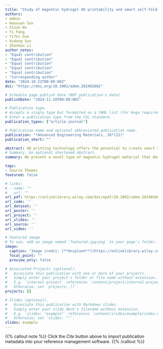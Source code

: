 ```yaml
---
title: "Study of magnetic hydrogel 4D printability and smart self‐folding structure"
authors:
- admin
- Haoxuan Sun
- Xinze Wu
- Yi Fang
- Yifei Guo
- Xudong Sun
- Zhenkun Li
author_notes:
- "Equal contribution"
- "Equal contribution"
- "Equal contribution"
- "Equal contribution"
- "Equal contribution"
- "Corresponding author"
date: "2024-10-22T00:00:00Z"
doi: "https://doi.org/10.1002/adem.202401602"

# Schedule page publish date (NOT publication's date).
publishDate: "2024-11-20T00:00:00Z"

# Publication type.
# Accepts a single type but formatted as a YAML list (for Hugo requirements).
# Enter a publication type from the CSL standard.
publication_types: ["article-journal"]

# Publication name and optional abbreviated publication name.
publication: "*Advanced Engineering Materials, 26*(22)"
publication_short: ""

abstract: 4D printing technology offers the potential to create smart structures that respond to external stimuli. This study focuses on a novel magnetic hydrogel with promising applications in 4D printing, particularly for medical devices such as guidewire robots, drug delivery systems, and vascular stents. Magnetic-responsive hydrogels suitable for 4D printing are scarce, and their complex rheological properties pose challenges for printing. The study investigates these properties and optimizes them through adjustments in ink composition and the application of an external magnetic field, improving printability. Using the direct writing (DLP) method, which allows magnetic programming of individual strands, the study achieves greater flexibility compared to the traditional SLA method. Optimized printing parameters and material ratios produced high-quality single strands, grids, and sheet-like structures, demonstrating responsiveness to varying magnetic fields. Results confirm that DLP can be effectively applied to hydrogel 4D printing, achieving flexible structures with tunable mechanical properties. Additionally, magnetic-responsive, self-folding hydrogel structures were created, with a response speed of 180 ms under a magnetic field. This research establishes a foundation for magnetic hydrogel 4D printing and offers insights for the development of future smart medical devices.
# Summary. An optional shortened abstract.
summary: We present a novel type of magnetic hydrogel material that demonstrates promise for use in 4D printing technology. Our research focuses on investigating the rheological properties of magnetic hydrogels and their correlation with the printing process. By adjusting material ratios and external magnetic fields, we explore the impact of bentonite content on unmagnetized hydrogels and the influence of magnetic field strength on magnetized hydrogels. Additionally, we optimize printing parameters and material ratios to examine the printing quality of various structures, successfully producing magnetic-responsive modules and confirming their responsiveness to varying magnetic fields.

tags:
- Source Themes
featured: false

# links:
# - name: ""
#   url: ""
url_pdf: https://onlinelibrary.wiley.com/doi/epdf/10.1002/adem.202401602
url_code: ''
url_dataset: ''
url_poster: ''
url_project: ''
url_slides: ''
url_source: ''
url_video: ''

# Featured image
# To use, add an image named `featured.jpg/png` to your page's folder. 
image:
  caption: 'Image credit: [**Unsplash**](https://onlinelibrary.wiley.com/doi/10.1002/adem.202401602)'
  focal_point: ""
  preview_only: false

# Associated Projects (optional).
#   Associate this publication with one or more of your projects.
#   Simply enter your project's folder or file name without extension.
#   E.g. `internal-project` references `content/project/internal-project/index.md`.
#   Otherwise, set `projects: []`.
projects: []

# Slides (optional).
#   Associate this publication with Markdown slides.
#   Simply enter your slide deck's filename without extension.
#   E.g. `slides: "example"` references `content/slides/example/index.md`.
#   Otherwise, set `slides: ""`.
slides: example
---
```


{{% callout note %}}
Click the *Cite* button above to import publication metadata into your reference management software.
{{% /callout %}}
